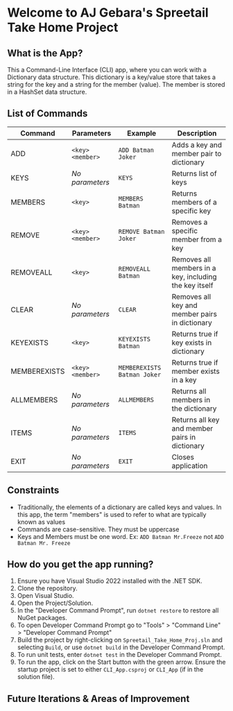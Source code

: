 # Welcome to AJ Gebara's Spreetail Take Home Project

## What is the App?

This a Command-Line Interface (CLI) app, where you can work with a Dictionary data structure. 
This dictionary is a key/value store that takes a string for the key and a string for the member (value). The member is stored in a HashSet data structure.

## List of Commands

| Command       | Parameters          | Example                    | Description                                            |
|---------------|---------------------|----------------------------|--------------------------------------------------------|
| ADD           | `<key> <member>`    | `ADD Batman Joker`         | Adds a key and member pair to dictionary               |
| KEYS          | *No parameters*     | `KEYS`                     | Returns list of keys                                   |
| MEMBERS       | `<key>`             | `MEMBERS Batman`           | Returns members of a specific key                      |
| REMOVE        | `<key> <member>`    | `REMOVE Batman Joker`      | Removes a specific member from a key                   |
| REMOVEALL     | `<key>`             | `REMOVEALL Batman`         | Removes all members in a key, including the key itself |
| CLEAR         | *No parameters*     | `CLEAR`                    | Removes all key and member pairs in dictionary         |
| KEYEXISTS     | `<key>`             | `KEYEXISTS Batman`         | Returns true if key exists in dictionary               |
| MEMBEREXISTS  | `<key> <member>`    | `MEMBEREXISTS Batman Joker`| Returns true if member exists in a key                 |
| ALLMEMBERS    | *No parameters*     | `ALLMEMBERS`               | Returns all members in the dictionary                  |
| ITEMS         | *No parameters*     | `ITEMS`                    | Returns all key and member pairs in dictionary         |
| EXIT          | *No parameters*     | `EXIT`                     | Closes application                                     |


## Constraints

* Traditionally, the elements of a dictionary are called keys and values. In this app, the term "members" is used to refer to what are typically known as values
* Commands are case-sensitive. They must be uppercase
* Keys and Members must be one word. Ex: `ADD Batman Mr.Freeze` not `ADD Batman Mr. Freeze`

## How do you get the app running?

1. Ensure you have Visual Studio 2022 installed with the .NET SDK.
2. Clone the repository.
3. Open Visual Studio.
4. Open the Project/Solution.
5. In the "Developer Command Prompt", run `dotnet restore` to restore all NuGet packages.
6. To open Developer Command Prompt go to "Tools" > "Command Line" > "Developer Command Prompt"
7. Build the project by right-clicking on `Spreetail_Take_Home_Proj.sln` and selecting `Build`, or use `dotnet build` in the Developer Command Prompt.
8. To run unit tests, enter `dotnet test` in the Developer Command Prompt.
9. To run the app, click on the Start button with the green arrow. Ensure the startup project is set to either `CLI_App.csproj` or `CLI_App` (if in the solution file).

## Future Iterations & Areas of Improvement